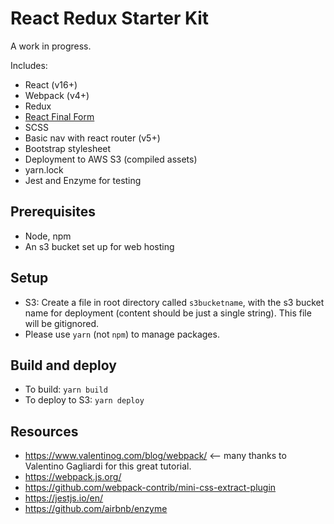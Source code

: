 # React Redux Starter Kit
A work in progress.

Includes:
- React (v16+)
- Webpack (v4+)
- Redux
- [React Final Form](https://github.com/final-form/react-final-form)
- SCSS
- Basic nav with react router (v5+)
- Bootstrap stylesheet
- Deployment to AWS S3 (compiled assets)
- yarn.lock
- Jest and Enzyme for testing

## Prerequisites
- Node, npm
- An s3 bucket set up for web hosting

## Setup
- S3: Create a file in root directory called `s3bucketname`, with the s3 bucket name for deployment (content should be just a single string). This file will be gitignored.
- Please use `yarn` (not `npm`) to manage packages.

## Build and deploy
- To build: `yarn build`
- To deploy to S3: `yarn deploy`

## Resources
- https://www.valentinog.com/blog/webpack/ <-- many thanks to Valentino Gagliardi for this great tutorial.
- https://webpack.js.org/
- https://github.com/webpack-contrib/mini-css-extract-plugin
- https://jestjs.io/en/
- https://github.com/airbnb/enzyme
